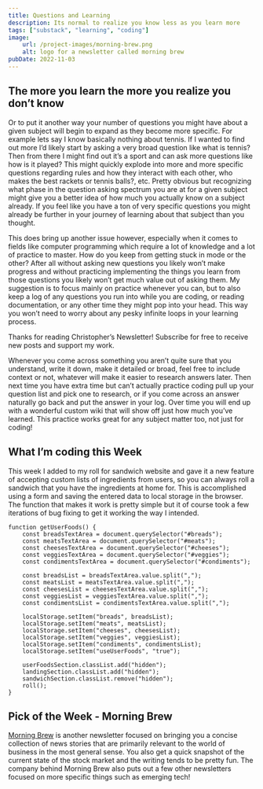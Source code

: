 ```yaml
---
title: Questions and Learning
description: Its normal to realize you know less as you learn more
tags: ["substack", "learning", "coding"]
image:
    url: /project-images/morning-brew.png
    alt: logo for a newsletter called morning brew
pubDate: 2022-11-03
---
```


## The more you learn the more you realize you don’t know

Or to put it another way your number of questions you might have about a given
subject will begin to expand as they become more specific. For example lets say
I know basically nothing about tennis. If I wanted to find out more I’d likely
start by asking a very broad question like what is tennis? Then from there I
might find out it’s a sport and can ask more questions like how is it played?
This might quickly explode into more and more specific questions regarding rules
and how they interact with each other, who makes the best rackets or tennis
balls?, etc. Pretty obvious but recognizing what phase in the question asking
spectrum you are at for a given subject might give you a better idea of how much
you actually know on a subject already. If you feel like you have a ton of very
specific questions you might already be further in your journey of learning
about that subject than you thought.

This does bring up another issue however, especially when it comes to fields
like computer programming which require a lot of knowledge and a lot of practice
to master. How do you keep from getting stuck in mode or the other? After all
without asking new questions you likely won’t make progress and without
practicing implementing the things you learn from those questions you likely
won’t get much value out of asking them. My suggestion is to focus mainly on
practice whenever you can, but to also keep a log of any questions you run into
while you are coding, or reading documentation, or any other time they might pop
into your head. This way you won’t need to worry about any pesky infinite loops
in your learning process.

Thanks for reading Christopher’s Newsletter! Subscribe for free to receive new
posts and support my work.

Whenever you come across something you aren’t quite sure that you understand,
write it down, make it detailed or broad, feel free to include context or not,
whatever will make it easier to research answers later. Then next time you have
extra time but can’t actually practice coding pull up your question list and
pick one to research, or if you come across an answer naturally go back and put
the answer in your log. Over time you will end up with a wonderful custom wiki
that will show off just how much you’ve learned. This practice works great for
any subject matter too, not just for coding!

## What I’m coding this Week

This week I added to my roll for sandwich website and gave it a new feature of
accepting custom lists of ingredients from users, so you can always roll a
sandwich that you have the ingredients at home for. This is accomplished using a
form and saving the entered data to local storage in the browser. The function
that makes it work is pretty simple but it of course took a few iterations of
bug fixing to get it working the way I intended.

    function getUserFoods() {
        const breadsTextArea = document.querySelector("#breads");
        const meatsTextArea = document.querySelector("#meats");
        const cheesesTextArea = document.querySelector("#cheeses");
        const veggiesTextArea = document.querySelector("#veggies");
        const condimentsTextArea = document.querySelector("#condiments");

        const breadsList = breadsTextArea.value.split(",");
        const meatsList = meatsTextArea.value.split(",");
        const cheesesList = cheesesTextArea.value.split(",");
        const veggiesList = veggiesTextArea.value.split(",");
        const condimentsList = condimentsTextArea.value.split(",");

        localStorage.setItem("breads", breadsList);
        localStorage.setItem("meats", meatsList);
        localStorage.setItem("cheeses", cheesesList);
        localStorage.setItem("veggies", veggiesList);
        localStorage.setItem("condiments", condimentsList);
        localStorage.setItem("useUserFoods", "true");

        userFoodsSection.classList.add("hidden");
        landingSection.classList.add("hidden");
        sandwichSection.classList.remove("hidden");
        roll();
    }

## Pick of the Week - Morning Brew

[Morning Brew](https://www.morningbrew.com/daily/r?kid=de8ca90d) is another
newsletter focused on bringing you a concise collection of news stories that are
primarily relevant to the world of business in the most general sense. You also
get a quick snapshot of the current state of the stock market and the writing
tends to be pretty fun. The company behind Morning Brew also puts out a few
other newsletters focused on more specific things such as emerging tech!
